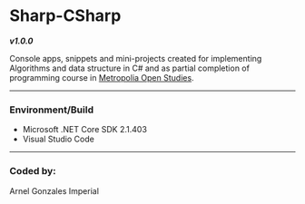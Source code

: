 # Sharp-CSharp

***v1.0.0***

Console apps, snippets and mini-projects created for implementing Algorithms and data structure in C# and as partial completion of programming course in [Metropolia Open Studies](http://opendata.metropolia.fi/koulutushaku/search.php#result-87370).

---

### Environment/Build
* Microsoft .NET Core SDK 2.1.403
* Visual Studio Code
---

### Coded by:
Arnel Gonzales Imperial
